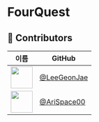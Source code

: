 # FourQuest

## 👥 Contributors

| 이름 | GitHub |
|------|--------|
| <img src="https://avatars.githubusercontent.com/u/12345678?v=4" width="50"/> | [@LeeGeonJae](https://github.com/LeeGeonJae) |
| <img src="https://avatars.githubusercontent.com/u/87654321?v=4" width="50"/> | [@AriSpace00](https://github.com/anotheruser) |
